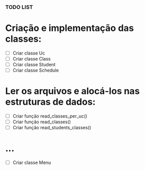 ### TODO LIST

# Criação e implementação das classes:
- [ ] Criar classe Uc
- [ ] Criar classe Class
- [ ] Criar classe Student
- [ ] Criar classe Schedule

# Ler os arquivos e alocá-los nas estruturas de dados:
- [ ] Criar função read_classes_per_uc()
- [ ] Criar função read_classes()
- [ ] Criar função read_students_classes()

# ...
- [ ] Criar classe Menu

